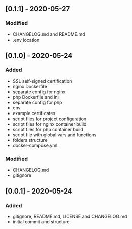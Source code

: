 ## [0.1.1] - 2020-05-27

### Modified
- CHANGELOG.md and README.md
- .env location

## [0.1.0] - 2020-05-24

### Added
- SSL self-signed certification
- nginx Dockerfile
- separate config for nginx
- php Dockerfile and ini
- separate config for php
- env
- example certificates
- script files for project configuration
- script files for nginx container build
- script files for php container build
- script file with global vars and functions
- folders structure
- docker-compose.yml

### Modified
- CHANGELOG.md
- gitignore

## [0.0.1] - 2020-05-24

### Added
- gitignore, README.md, LICENSE and CHANGELOG.md
- initial commit and structure